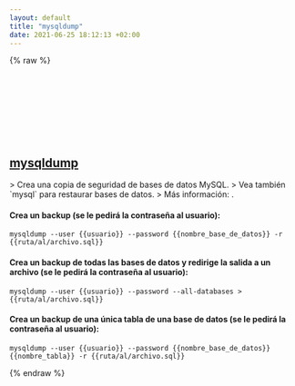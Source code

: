 ```yaml
---
layout: default
title: "mysqldump"
date: 2021-06-25 18:12:13 +02:00
---
```

{% raw %}
<h2 id="mysqldump">
  <a href="/es/common/mysqldump.html">mysqldump</a> <a href="#mysqldump"><svg class="icon">
    <use href="/assets/images/unicode_sprite.svg#link" />
  </svg></a>
</h2>
> Crea una copia de seguridad de bases de datos MySQL.
> Vea también `mysql` para restaurar bases de datos.
> Más información: <https://dev.mysql.com/doc/refman/en/mysqldump.html>.

#### Crea un backup (se le pedirá la contraseña al usuario):
```shell
mysqldump --user {{usuario}} --password {{nombre_base_de_datos}} -r {{ruta/al/archivo.sql}}
```
#### Crea un backup de todas las bases de datos y redirige la salida a un archivo (se le pedirá la contraseña al usuario):
```shell
mysqldump --user {{usuario}} --password --all-databases > {{ruta/al/archivo.sql}}
```
#### Crea un backup de una única tabla de una base de datos (se le pedirá la contraseña al usuario):
```shell
mysqldump --user {{usuario}} --password {{nombre_base_de_datos}} {{nombre_tabla}} -r {{ruta/al/archivo.sql}}
```
{% endraw %}